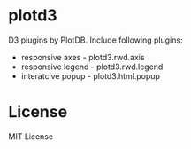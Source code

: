 plotd3
========

D3 plugins by PlotDB. Include following plugins:

 * responsive axes - plotd3.rwd.axis
 * responsive legend - plotd3.rwd.legend
 * interatcive popup - plotd3.html.popup


License
========

MIT License
